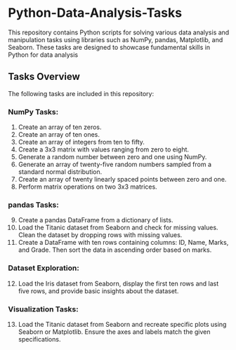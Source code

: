 # Python-Data-Analysis-Tasks
This repository contains Python scripts for solving various data analysis and manipulation tasks using libraries such as NumPy, pandas, Matplotlib, and Seaborn. These tasks are designed to showcase fundamental skills in Python for data analysis
## Tasks Overview

The following tasks are included in this repository:

### NumPy Tasks:
1. Create an array of ten zeros.  
2. Create an array of ten ones.  
3. Create an array of integers from ten to fifty.  
4. Create a 3x3 matrix with values ranging from zero to eight.  
5. Generate a random number between zero and one using NumPy.  
6. Generate an array of twenty-five random numbers sampled from a standard normal distribution.  
7. Create an array of twenty linearly spaced points between zero and one.  
8. Perform matrix operations on two 3x3 matrices.

### pandas Tasks:
9. Create a pandas DataFrame from a dictionary of lists.  
10. Load the Titanic dataset from Seaborn and check for missing values. Clean the dataset by dropping rows with missing values.  
11. Create a DataFrame with ten rows containing columns: ID, Name, Marks, and Grade. Then sort the data in ascending order based on marks.  

### Dataset Exploration:
12. Load the Iris dataset from Seaborn, display the first ten rows and last five rows, and provide basic insights about the dataset.  

### Visualization Tasks:
13. Load the Titanic dataset from Seaborn and recreate specific plots using Seaborn or Matplotlib. Ensure the axes and labels match the given specifications.
